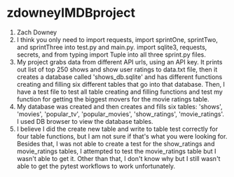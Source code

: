 # zdowneyIMDBproject
1. Zach Downey
2. I think you only need to import requests, import sprintOne, sprintTwo, and sprintThree into test.py and main.py. import sqlite3, requests, secrets, and from typing import Tuple into all three sprint.py files.
3. My project grabs data from different API urls, using an API key. It prints out list of top 250 shows and show user ratings to data.txt file, then it creates a database called 'shows_db.sqlite' and has different functions creating and filling six different tables that go into that database. Then, I have a test file to test all table creating and filling functions and test my function for getting the biggest movers for the movie ratings table. 
4. My database was created and then creates and fills six tables: 'shows', 'movies', 'popular_tv', 'popular_movies', 'show_ratings', 'movie_ratings'. I used DB browser to view the database tables. 
5. I believe I did the create new table and write to table test correctly for four table functions, but I am not sure if that's what you were looking for. Besides that, I was not able to create a test for the show_ratings and movie_ratings tables, I attempted to test the movie_ratings table but I wasn't able to get it. Other than that, I don't know why but I still wasn't able to get the pytest workflows to work unfortunately. 
